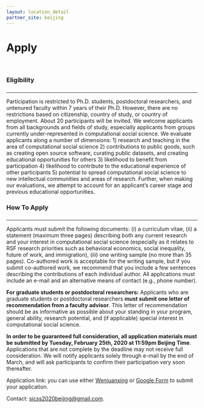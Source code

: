 ```yaml
---
layout: location_detail
partner_site: beijing
---
```


<h1 class="display-4">Apply</h1>
<br />

### Eligibility

### <a name="eligibility"></a>

---

Participation is restricted to Ph.D. students, postdoctoral researchers, and untenured faculty within 7 years of their Ph.D. However, there are no restrictions based on citizenship, country of study, or country of employment. About 20 participants will be invited. We welcome applicants from all backgrounds and fields of study, especially applicants from groups currently under-represented in computational social science. We evaluate applicants along a number of dimensions: 1) research and teaching in the area of computational social science 2) contributions to public goods, such as creating open source software, curating public datasets, and creating educational opportunities for others 3) likelihood to benefit from participation 4) likelihood to contribute to the educational experience of other participants 5) potential to spread computational social science to new intellectual communities and areas of research. Further, when making our evaluations, we attempt to account for an applicant’s career stage and previous educational opportunities.

### How To Apply

### <a name="how_to_apply"></a>

---

Applicants must submit the following documents: (i) a curriculum vitae, (ii) a statement (maximum three pages) describing both any current research and your interest in computational social science (especially as it relates to RSF research priorities such as behavioral economics, social inequality, future of work, and immigration), (iii) one writing sample (no more than 35 pages). Co-authored work is acceptable for the writing sample, but if you submit co-authored work, we recommend that you include a few sentences describing the contributions of each individual author. All applications must include an e-mail and an alternative means of contact (e.g., phone number). 

**For graduate students or postdoctoral researchers:** Applicants who are graduate students or postdoctoral researchers **must submit one letter of recommendation from a faculty advisor**. This letter of recommendation should be as informative as possible about your standing in your program, general ability, research potential, and (if applicable) special interest in computational social science.

**In order to be guaranteed full consideration, all application materials must be submitted by Tuesday, February 25th, 2020 at 11:59pm Beijing Time**. Applications that are not complete by the deadline may not receive full consideration. We will notify applicants solely through e-mail by the end of March, and will ask participants to confirm their participation very soon thereafter.

Application link: you can use either [Wenjuanxing](https://www.wjx.top/jq/53879849.aspx) or [Google Form](https://forms.gle/hD5yBLWHZX6iG57TA) to submit your application.

Contact: sicss2020beijing@gmail.com.
